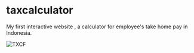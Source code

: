 # taxcalculator
My first interactive website , a calculator for employee's take home pay in Indonesia.


![TXCF](https://github.com/PythJav/taxcalculator/assets/127169630/74e40d70-7c77-4052-b59b-c9f4b5954e51)

